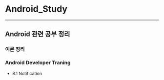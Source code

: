 # Android_Study
----
## Android 관련 공부 정리
### 이론 정리


### Android Developer Traning
- 8.1 Notification